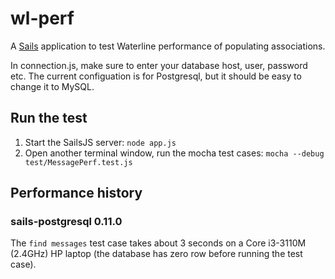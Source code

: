 # wl-perf

A [Sails](http://sailsjs.org) application to test Waterline performance of populating associations.

In connection.js, make sure to enter your database host, user, password etc. The current configuation is for Postgresql, but it should be easy to change it to MySQL.

## Run the test

1. Start the SailsJS server: `node app.js`
2. Open another terminal window, run the mocha test cases: `mocha --debug test/MessagePerf.test.js`

## Performance history

### sails-postgresql 0.11.0
The `find messages` test case takes about 3 seconds on a Core i3-3110M (2.4GHz) HP laptop (the database has zero row before running the test case).





